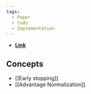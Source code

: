 ```yaml
---
tags:
  - Paper
  - todo
  - Implementation
---
```

- **[Link](https://ieeexplore.ieee.org/document/9520424)**
## Concepts

- [[Early stopping]]
- [[Advantage Normalization]]